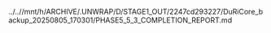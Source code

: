 ../..//mnt/h/ARCHIVE/.UNWRAP/D/STAGE1_OUT/2247cd293227/DuRiCore_backup_20250805_170301/PHASE5_5_3_COMPLETION_REPORT.md